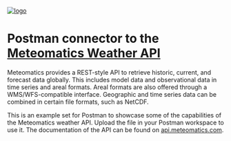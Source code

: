 [![logo](https://static.meteomatics.com/meteomatics-logo.png)](https://www.meteomatics.com "Meteomatics - Your Experts in Weather Data Processing")

Postman connector to the [Meteomatics Weather API](https://www.meteomatics.com/en/weather-api/)
========================================================================================

Meteomatics provides a REST-style API to retrieve historic, current, and forecast data globally. This includes model data and observational data in time series and areal formats. Areal formats are also offered through a WMS/WFS-compatible interface. Geographic and time series data can be combined in certain file formats, such as NetCDF.

This is an example set for Postman to showcase some of the capabilities of the Meteomatics weather API. Upload the file in your Postman workspace to use it. The documentation of the API can be found on [api.meteomatics.com](https://www.meteomatics.com/en/api/getting-started/).
